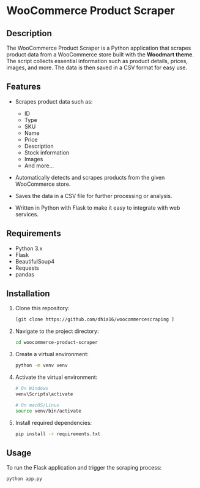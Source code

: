 # WooCommerce Product Scraper

## Description

The WooCommerce Product Scraper is a Python application that scrapes product data from a WooCommerce store built with the **Woodmart theme**. The script collects essential information such as product details, prices, images, and more. The data is then saved in a CSV format for easy use.

## Features

- Scrapes product data such as:
  - ID
  - Type
  - SKU
  - Name
  - Price
  - Description
  - Stock information
  - Images
  - And more...
  
- Automatically detects and scrapes products from the given WooCommerce store.
- Saves the data in a CSV file for further processing or analysis.
- Written in Python with Flask to make it easy to integrate with web services.

## Requirements

- Python 3.x
- Flask
- BeautifulSoup4
- Requests
- pandas

## Installation

1. Clone this repository:
    ```bash
    [git clone https://github.com/dhia16/woocommercescraping ]
    ```

2. Navigate to the project directory:
    ```bash
    cd woocommerce-product-scraper
    ```

3. Create a virtual environment:
    ```bash
    python -m venv venv
    ```

4. Activate the virtual environment:
    ```bash
    # On Windows
    venv\Scripts\activate

    # On macOS/Linux
    source venv/bin/activate
    ```

5. Install required dependencies:
    ```bash
    pip install -r requirements.txt
    ```

## Usage

To run the Flask application and trigger the scraping process:

```bash
python app.py
